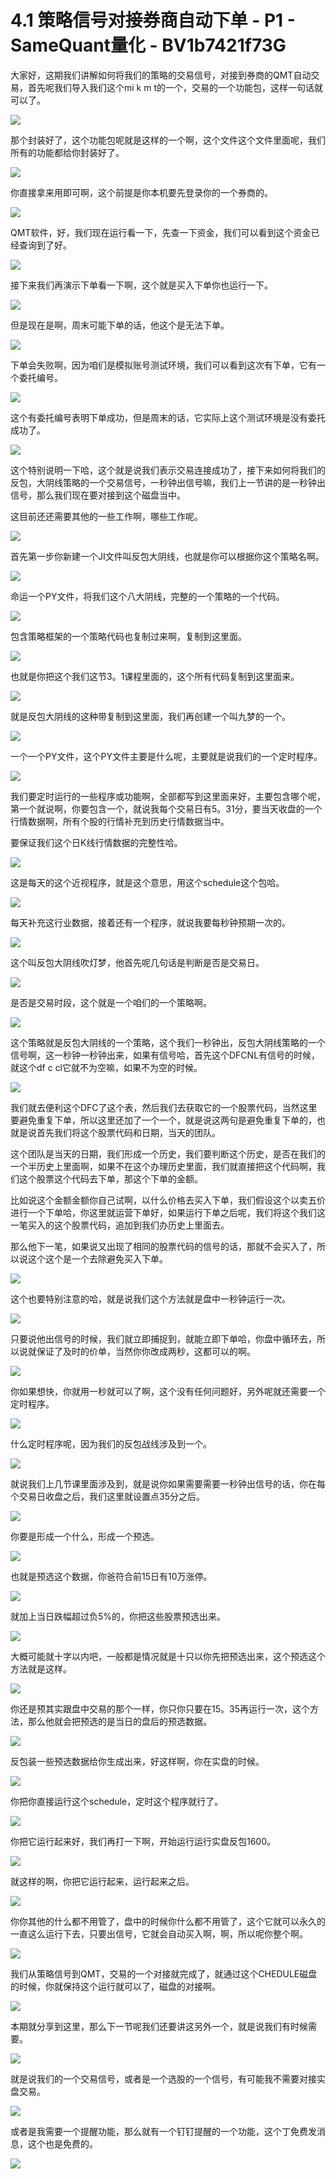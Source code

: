 # 4.1 策略信号对接券商自动下单 - P1 - SameQuant量化 - BV1b7421f73G

大家好，这期我们讲解如何将我们的策略的交易信号，对接到券商的QMT自动交易，首先呢我们导入我们这个mi k m t的一个，交易的一个功能包，这样一句话就可以了。



![](img/8be2686e012ee8ec0eb90ab8f05f497c_1.png)

那个封装好了，这个功能包呢就是这样的一个啊，这个文件这个文件里面呢，我们所有的功能都给你封装好了。

![](img/8be2686e012ee8ec0eb90ab8f05f497c_3.png)

你直接拿来用即可啊，这个前提是你本机要先登录你的一个券商的。

![](img/8be2686e012ee8ec0eb90ab8f05f497c_5.png)

QMT软件，好，我们现在运行看一下，先查一下资金，我们可以看到这个资金已经查询到了好。

![](img/8be2686e012ee8ec0eb90ab8f05f497c_7.png)

接下来我们再演示下单看一下啊，这个就是买入下单你也运行一下。

![](img/8be2686e012ee8ec0eb90ab8f05f497c_9.png)

但是现在是啊，周末可能下单的话，他这个是无法下单。

![](img/8be2686e012ee8ec0eb90ab8f05f497c_11.png)

下单会失败啊，因为咱们是模拟账号测试环境，我们可以看到这次有下单，它有一个委托编号。

![](img/8be2686e012ee8ec0eb90ab8f05f497c_13.png)

这个有委托编号表明下单成功，但是周末的话，它实际上这个测试环境是没有委托成功了。

![](img/8be2686e012ee8ec0eb90ab8f05f497c_15.png)

这个特别说明一下哈，这个就是说我们表示交易连接成功了，接下来如何将我们的反包，大阴线策略的一个交易信号，一秒钟出信号嘛，我们上一节讲的是一秒钟出信号，那么我们现在要对接到这个磁盘当中。

这目前还还需要其他的一些工作啊，哪些工作呢。

![](img/8be2686e012ee8ec0eb90ab8f05f497c_17.png)

首先第一步你新建一个JI文件叫反包大阴线，也就是你可以根据你这个策略名啊。

![](img/8be2686e012ee8ec0eb90ab8f05f497c_19.png)

命运一个PY文件，将我们这个八大阴线，完整的一个策略的一个代码。

![](img/8be2686e012ee8ec0eb90ab8f05f497c_21.png)

包含策略框架的一个策略代码也复制过来啊，复制到这里面。

![](img/8be2686e012ee8ec0eb90ab8f05f497c_23.png)

也就是你把这个我们这节3。1课程里面的，这个所有代码复制到这里面来。

![](img/8be2686e012ee8ec0eb90ab8f05f497c_25.png)

就是反包大阴线的这种带复制到这里面，我们再创建一个叫九梦的一个。

![](img/8be2686e012ee8ec0eb90ab8f05f497c_27.png)

一个一个PY文件，这个PY文件主要是什么呢，主要就是说我们的一个定时程序。

![](img/8be2686e012ee8ec0eb90ab8f05f497c_29.png)

我们要定时运行的一些程序或功能啊，全部都写到这里面来好，主要包含哪个呢，第一个就说啊，你要包含一个，就说我每个交易日有5。31分，要当天收盘的一个行情数据啊，所有个股的行情补充到历史行情数据当中。

要保证我们这个日K线行情数据的完整性哈。

![](img/8be2686e012ee8ec0eb90ab8f05f497c_31.png)

这是每天的这个近视程序，就是这个意思，用这个schedule这个包哈。

![](img/8be2686e012ee8ec0eb90ab8f05f497c_33.png)

每天补充这行业数据，接着还有一个程序，就说我要每秒钟预期一次的。

![](img/8be2686e012ee8ec0eb90ab8f05f497c_35.png)

这个叫反包大阴线吹灯梦，他首先呢几句话是判断是否是交易日。

![](img/8be2686e012ee8ec0eb90ab8f05f497c_37.png)

是否是交易时段，这个就是一个咱们的一个策略啊。

![](img/8be2686e012ee8ec0eb90ab8f05f497c_39.png)

这个策略就是反包大阴线的一个策略，这个我们一秒钟出，反包大阴线策略的一个信号啊，这一秒钟一秒钟出来，如果有信号哈，首先这个DFCNL有信号的时候，就这个df c cl它就不为空嘛，如果不为空的时候。



![](img/8be2686e012ee8ec0eb90ab8f05f497c_41.png)

我们就去便利这个DFC了这个表，然后我们去获取它的一个股票代码，当然这里要避免重复下单，所以这里还加了一个一个，就是说这两句是避免重复下单的，也就是说首先我们将这个股票代码和日期，当天的团队。

这个团队是当天的日期，我们形成一个历史，我们要判断这个历史，是否在我们的一个半历史上里面啊，如果不在这个办理历史里面，我们就直接把这个代码啊，我们这个股票这个代码去下单，那这个下单的金额。

比如说这个金额金额你自己试啊，以什么价格去买入下单，我们假设这个以卖五价进行一个下单哈，你这里就运营下单好，如果运行下单之后呢，我们将这个我们这一笔买入的这个股票代码，追加到我们办历史上里面去。

那么他下一笔，如果说又出现了相同的股票代码的信号的话，那就不会买入了，所以说这个这个是一个去除避免买入下单。



![](img/8be2686e012ee8ec0eb90ab8f05f497c_43.png)

这个也要特别注意的哈，就是说我们这个方法就是盘中一秒钟运行一次。

![](img/8be2686e012ee8ec0eb90ab8f05f497c_45.png)

只要说他出信号的时候，我们就立即捕捉到，就能立即下单哈，你盘中循环去，所以说就保证了及时的价单，当然你你改成两秒，这都可以的啊。



![](img/8be2686e012ee8ec0eb90ab8f05f497c_47.png)

你如果想快，你就用一秒就可以了啊，这个没有任何问题好，另外呢就还需要一个定时程序。

![](img/8be2686e012ee8ec0eb90ab8f05f497c_49.png)

什么定时程序呢，因为我们的反包战线涉及到一个。

![](img/8be2686e012ee8ec0eb90ab8f05f497c_51.png)

就说我们上几节课里面涉及到，就是说你如果需要需要一秒钟出信号的话，你在每个交易日收盘之后，我们这里就设置点35分之后。



![](img/8be2686e012ee8ec0eb90ab8f05f497c_53.png)

你要是形成一个什么，形成一个预选。

![](img/8be2686e012ee8ec0eb90ab8f05f497c_55.png)

也就是预选这个数据，你爸符合前15日有10万涨停。

![](img/8be2686e012ee8ec0eb90ab8f05f497c_57.png)

就加上当日跌幅超过负5%的，你把这些股票预选出来。

![](img/8be2686e012ee8ec0eb90ab8f05f497c_59.png)

大概可能就十字以内吧，一般都是情况就是十只以你先把预选出来，这个预选这个方法就是这样。

![](img/8be2686e012ee8ec0eb90ab8f05f497c_61.png)

你还是预其实跟盘中交易的那个一样，你只你只要在15。35再运行一次，这个方法，那么他就会把预选的是当日的盘后的预选数据。



![](img/8be2686e012ee8ec0eb90ab8f05f497c_63.png)

反包装一些预选数据给你生成出来，好这样啊，你在实盘的时候。

![](img/8be2686e012ee8ec0eb90ab8f05f497c_65.png)

你把你直接运行这个schedule，定时这个程序就行了。

![](img/8be2686e012ee8ec0eb90ab8f05f497c_67.png)

你把它运行起来好，我们再打一下啊，开始运行运行实盘反包1600。

![](img/8be2686e012ee8ec0eb90ab8f05f497c_69.png)

就这样的啊，你把它运行起来，运行起来之后。

![](img/8be2686e012ee8ec0eb90ab8f05f497c_71.png)

你你其他的什么都不用管了，盘中的时候你什么都不用管了，这个它就可以永久的一直这么运行下去，只要出信号，它就会自动买入啊，啊，所以呢你整个啊。



![](img/8be2686e012ee8ec0eb90ab8f05f497c_73.png)

我们从策略信号到QMT，交易的一个对接就完成了，就通过这个CHEDULE磁盘的时候，你就保持这个运行就可以了，磁盘的对接啊。



![](img/8be2686e012ee8ec0eb90ab8f05f497c_75.png)

本期就分享到这里，那么下一节呢我们还要讲这另外一个，就是说我们有时候需要。

![](img/8be2686e012ee8ec0eb90ab8f05f497c_77.png)

就是说我们的一个交易信号，或者是一个选股的一个信号，有可能我不需要对接实盘交易。

![](img/8be2686e012ee8ec0eb90ab8f05f497c_79.png)

或者是我需要一个提醒功能，那么就有一个钉钉提醒的一个功能，这个丁免费发消息，这个也是免费的。

![](img/8be2686e012ee8ec0eb90ab8f05f497c_81.png)